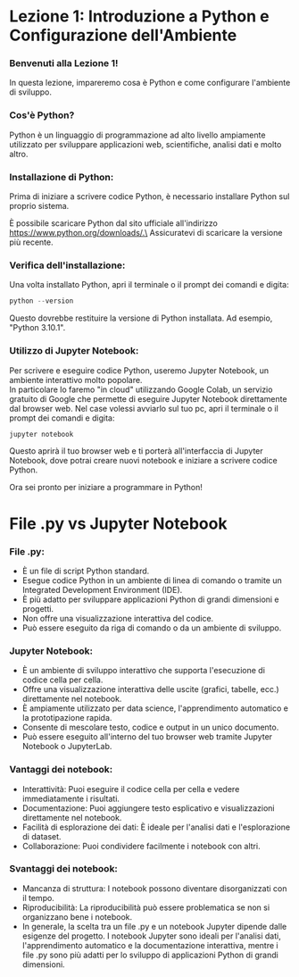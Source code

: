 # Lezione 1: Introduzione a Python e Configurazione dell'Ambiente

### Benvenuti alla Lezione 1!
In questa lezione, impareremo cosa è Python e come configurare l'ambiente di sviluppo.

### Cos'è Python?
Python è un linguaggio di programmazione ad alto livello ampiamente utilizzato per sviluppare applicazioni web, scientifiche, analisi dati e molto altro.

### Installazione di Python:
Prima di iniziare a scrivere codice Python, è necessario installare Python sul proprio sistema. 

È possibile scaricare Python dal sito ufficiale all'indirizzo https://www.python.org/downloads/.\
Assicuratevi di scaricare la versione più recente.

### Verifica dell'installazione:
Una volta installato Python, apri il terminale o il prompt dei comandi e digita:
```python
python --version
```
Questo dovrebbe restituire la versione di Python installata. Ad esempio, "Python 3.10.1".

### Utilizzo di Jupyter Notebook:
Per scrivere e eseguire codice Python, useremo Jupyter Notebook, un ambiente interattivo molto popolare.\
In particolare lo faremo "in cloud" utilizzando Google Colab, un servizio gratuito di Google che permette di eseguire Jupyter Notebook direttamente dal browser web.
Nel case volessi avviarlo sul tuo pc, apri il terminale o il prompt dei comandi e digita:
```python
jupyter notebook
```
Questo aprirà il tuo browser web e ti porterà all'interfaccia di Jupyter Notebook, dove potrai creare nuovi notebook e iniziare a scrivere codice Python.

Ora sei pronto per iniziare a programmare in Python!

# File .py vs Jupyter Notebook

### File .py:

- È un file di script Python standard.
- Esegue codice Python in un ambiente di linea di comando o tramite un Integrated Development Environment (IDE).
- È più adatto per sviluppare applicazioni Python di grandi dimensioni e progetti.
- Non offre una visualizzazione interattiva del codice.
- Può essere eseguito da riga di comando o da un ambiente di sviluppo.

### Jupyter Notebook:

- È un ambiente di sviluppo interattivo che supporta l'esecuzione di codice cella per cella.
- Offre una visualizzazione interattiva delle uscite (grafici, tabelle, ecc.) direttamente nel notebook.
- È ampiamente utilizzato per data science, l'apprendimento automatico e la prototipazione rapida.
- Consente di mescolare testo, codice e output in un unico documento.
- Può essere eseguito all'interno del tuo browser web tramite Jupyter Notebook o JupyterLab.

### Vantaggi dei notebook:

- Interattività: Puoi eseguire il codice cella per cella e vedere immediatamente i risultati.
- Documentazione: Puoi aggiungere testo esplicativo e visualizzazioni direttamente nel notebook.
- Facilità di esplorazione dei dati: È ideale per l'analisi dati e l'esplorazione di dataset.
- Collaborazione: Puoi condividere facilmente i notebook con altri.

### Svantaggi dei notebook:

- Mancanza di struttura: I notebook possono diventare disorganizzati con il tempo.
- Riproducibilità: La riproducibilità può essere problematica se non si organizzano bene i notebook.
- In generale, la scelta tra un file .py e un notebook Jupyter dipende dalle esigenze del progetto. I notebook Jupyter sono ideali per l'analisi dati, l'apprendimento automatico e la documentazione interattiva, mentre i file .py sono più adatti per lo sviluppo di applicazioni Python di grandi dimensioni.
